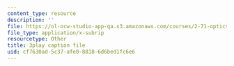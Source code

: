 ```yaml
---
content_type: resource
description: ''
file: https://ol-ocw-studio-app-qa.s3.amazonaws.com/courses/2-71-optics-spring-2009/cf7630ad5c37afe088186d6bed1fc6e6_8WXUYdXNFy8.srt
file_type: application/x-subrip
resourcetype: Other
title: 3play caption file
uid: cf7630ad-5c37-afe0-8818-6d6bed1fc6e6
---
```

